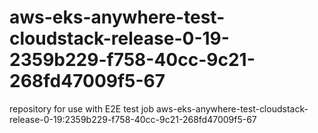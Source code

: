 # aws-eks-anywhere-test-cloudstack-release-0-19-2359b229-f758-40cc-9c21-268fd47009f5-67
repository for use with E2E test job aws-eks-anywhere-test-cloudstack-release-0-19:2359b229-f758-40cc-9c21-268fd47009f5-67
